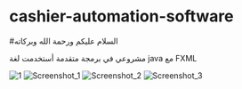 # cashier-automation-software

#السلام عليكم ورحمة الله وبركاته


مشروعي في برمجة متقدمة أستخدمت لغة java مع FXML 

![1](https://user-images.githubusercontent.com/100561374/155957078-d2fceeae-ddcf-4090-8f0a-7f4a1744ad55.png)
![Screenshot_1](https://user-images.githubusercontent.com/100561374/155957079-3f0335c9-3330-4523-a9d9-2abe8007d282.png)
![Screenshot_2](https://user-images.githubusercontent.com/100561374/155957080-63b25ba0-de05-4cfe-8eb2-cb01d1f3ca78.png)
![Screenshot_3](https://user-images.githubusercontent.com/100561374/155957084-6f52d8cb-ea12-4958-9905-dcdd0a699d3c.png)
